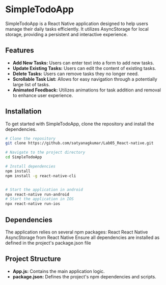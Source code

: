 # SimpleTodoApp

SimpleTodoApp is a React Native application designed to help users manage their daily tasks efficiently. It utilizes AsyncStorage for local storage, providing a persistent and interactive experience.

## Features

- **Add New Tasks:** Users can enter text into a form to add new tasks.
- **Update Existing Tasks:** Users can edit the content of existing tasks.
- **Delete Tasks:** Users can remove tasks they no longer need.
- **Scrollable Task List:** Allows for easy navigation through a potentially large list of tasks.
- **Animated Feedback:** Utilizes animations for task addition and removal to enhance user experience.

## Installation

To get started with SimpleTodoApp, clone the repository and install the dependencies.

```bash
# Clone the repository
git clone https://github.com/satyanagkumar/Lab05_React-native.git

# Navigate to the project directory
cd SimpleTodoApp

# Install dependencies
npm install
npm install -g react-native-cli


# Start the application in android
npx react-native run-android
# Start the application in IOS
npx react-native run-ios

```

## Dependencies

The application relies on several npm packages:
React
React Native
AsyncStorage from React Native
Ensure all dependencies are installed as defined in the project's package.json file

## Project Structure

- **App.js:** Contains the main application logic.
- **package.json:** Defines the project's npm dependencies and scripts.
